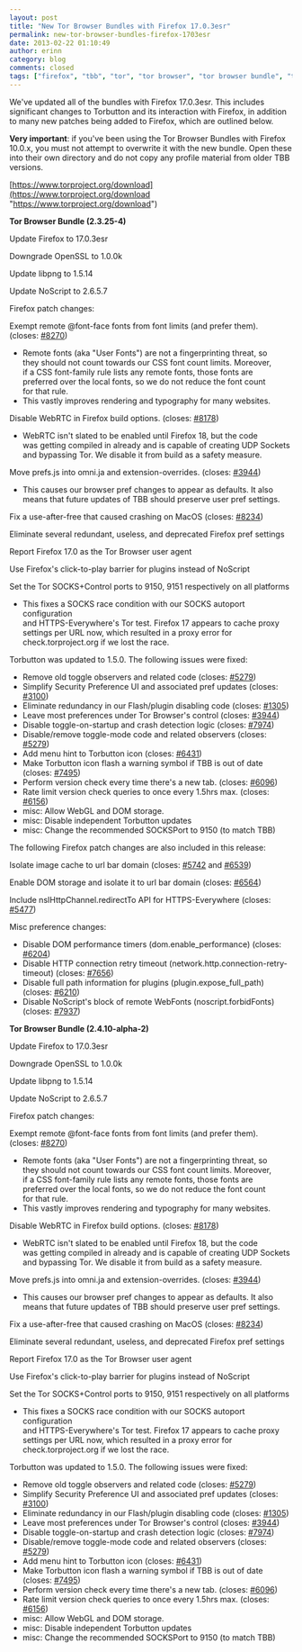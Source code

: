 ```yaml
---
layout: post
title: "New Tor Browser Bundles with Firefox 17.0.3esr"
permalink: new-tor-browser-bundles-firefox-1703esr
date: 2013-02-22 01:10:49
author: erinn
category: blog
comments: closed
tags: ["firefox", "tbb", "tor", "tor browser", "tor browser bundle", "torbutton"]
---
```


We've updated all of the bundles with Firefox 17.0.3esr. This includes significant changes to Torbutton and its interaction with Firefox, in addition to many new patches being added to Firefox, which are outlined below.

**Very important**: if you've been using the Tor Browser Bundles with Firefox 10.0.x, you must not attempt to overwrite it with the new bundle. Open these into their own directory and do not copy any profile material from older TBB versions.

[https://www.torproject.org/download](https://www.torproject.org/download "https://www.torproject.org/download")

**Tor Browser Bundle (2.3.25-4)**

Update Firefox to 17.0.3esr

Downgrade OpenSSL to 1.0.0k

Update libpng to 1.5.14

Update NoScript to 2.6.5.7

Firefox patch changes:

Exempt remote @font-face fonts from font limits (and prefer them).  
 (closes: [\#8270](https://trac.torproject.org/projects/tor/ticket/8270))

-   Remote fonts (aka "User Fonts") are not a fingerprinting threat, so  
     they should not count towards our CSS font count limits. Moreover,  
     if a CSS font-family rule lists any remote fonts, those fonts are  
     preferred over the local fonts, so we do not reduce the font count  
     for that rule.
-   This vastly improves rendering and typography for many websites.

Disable WebRTC in Firefox build options. (closes: [\#8178](https://trac.torproject.org/projects/tor/ticket/8178))

-   WebRTC isn't slated to be enabled until Firefox 18, but the code  
     was getting compiled in already and is capable of creating UDP Sockets  
     and bypassing Tor. We disable it from build as a safety measure.

Move prefs.js into omni.ja and extension-overrides. (closes: [\#3944](https://trac.torproject.org/projects/tor/ticket/3944))

-   This causes our browser pref changes to appear as defaults. It also  
     means that future updates of TBB should preserve user pref settings.

Fix a use-after-free that caused crashing on MacOS (closes: [\#8234](https://trac.torproject.org/projects/tor/ticket/8234))

Eliminate several redundant, useless, and deprecated Firefox pref settings

Report Firefox 17.0 as the Tor Browser user agent

Use Firefox's click-to-play barrier for plugins instead of NoScript

Set the Tor SOCKS+Control ports to 9150, 9151 respectively on all platforms

-   This fixes a SOCKS race condition with our SOCKS autoport configuration  
     and HTTPS-Everywhere's Tor test. Firefox 17 appears to cache proxy  
     settings per URL now, which resulted in a proxy error for  
     check.torproject.org if we lost the race.

Torbutton was updated to 1.5.0. The following issues were fixed:

-   Remove old toggle observers and related code (closes: [\#5279](https://trac.torproject.org/projects/tor/ticket/5279))
-   Simplify Security Preference UI and associated pref updates (closes: [\#3100](https://trac.torproject.org/projects/tor/ticket/3100))
-   Eliminate redundancy in our Flash/plugin disabling code (closes: [\#1305](https://trac.torproject.org/projects/tor/ticket/1305))
-   Leave most preferences under Tor Browser's control (closes: [\#3944](https://trac.torproject.org/projects/tor/ticket/3944))
-   Disable toggle-on-startup and crash detection logic (closes: [\#7974](https://trac.torproject.org/projects/tor/ticket/7974))
-   Disable/remove toggle-mode code and related observers (closes: [\#5279](https://trac.torproject.org/projects/tor/ticket/5279))
-   Add menu hint to Torbutton icon (closes: [\#6431](https://trac.torproject.org/projects/tor/ticket/6431))
-   Make Torbutton icon flash a warning symbol if TBB is out of date (closes: [\#7495](https://trac.torproject.org/projects/tor/ticket/7495))
-   Perform version check every time there's a new tab. (closes: [\#6096](https://trac.torproject.org/projects/tor/ticket/6096))
-   Rate limit version check queries to once every 1.5hrs max. (closes: [\#6156](https://trac.torproject.org/projects/tor/ticket/6156))
-   misc: Allow WebGL and DOM storage.
-   misc: Disable independent Torbutton updates
-   misc: Change the recommended SOCKSPort to 9150 (to match TBB)

The following Firefox patch changes are also included in this release:

Isolate image cache to url bar domain (closes: [\#5742](https://trac.torproject.org/projects/tor/ticket/5742) and [\#6539](https://trac.torproject.org/projects/tor/ticket/6539))

Enable DOM storage and isolate it to url bar domain (closes: [\#6564](https://trac.torproject.org/projects/tor/ticket/6564))

Include nsIHttpChannel.redirectTo API for HTTPS-Everywhere (closes: [\#5477](https://trac.torproject.org/projects/tor/ticket/5477))

Misc preference changes:

-   Disable DOM performance timers (dom.enable\_performance) (closes: [\#6204](https://trac.torproject.org/projects/tor/ticket/6204))
-   Disable HTTP connection retry timeout (network.http.connection-retry-timeout) (closes: [\#7656](https://trac.torproject.org/projects/tor/ticket/7656))
-   Disable full path information for plugins (plugin.expose\_full\_path) (closes: [\#6210](https://trac.torproject.org/projects/tor/ticket/6210))
-   Disable NoScript's block of remote WebFonts (noscript.forbidFonts) (closes: [\#7937](https://trac.torproject.org/projects/tor/ticket/7937))

**Tor Browser Bundle (2.4.10-alpha-2)**

Update Firefox to 17.0.3esr

Downgrade OpenSSL to 1.0.0k

Update libpng to 1.5.14

Update NoScript to 2.6.5.7

Firefox patch changes:

Exempt remote @font-face fonts from font limits (and prefer them).  
 (closes: [\#8270](https://trac.torproject.org/projects/tor/ticket/))

-   Remote fonts (aka "User Fonts") are not a fingerprinting threat, so  
     they should not count towards our CSS font count limits. Moreover,  
     if a CSS font-family rule lists any remote fonts, those fonts are  
     preferred over the local fonts, so we do not reduce the font count  
     for that rule.
-   This vastly improves rendering and typography for many websites.

Disable WebRTC in Firefox build options. (closes: [\#8178](https://trac.torproject.org/projects/tor/ticket/8178))

-   WebRTC isn't slated to be enabled until Firefox 18, but the code  
     was getting compiled in already and is capable of creating UDP Sockets  
     and bypassing Tor. We disable it from build as a safety measure.

Move prefs.js into omni.ja and extension-overrides. (closes: [\#3944](https://trac.torproject.org/projects/tor/ticket/3944))

-   This causes our browser pref changes to appear as defaults. It also  
     means that future updates of TBB should preserve user pref settings.

Fix a use-after-free that caused crashing on MacOS (closes: [\#8234](https://trac.torproject.org/projects/tor/ticket/8234))

Eliminate several redundant, useless, and deprecated Firefox pref settings

Report Firefox 17.0 as the Tor Browser user agent

Use Firefox's click-to-play barrier for plugins instead of NoScript

Set the Tor SOCKS+Control ports to 9150, 9151 respectively on all platforms

-   This fixes a SOCKS race condition with our SOCKS autoport configuration  
     and HTTPS-Everywhere's Tor test. Firefox 17 appears to cache proxy  
     settings per URL now, which resulted in a proxy error for  
     check.torproject.org if we lost the race.

Torbutton was updated to 1.5.0. The following issues were fixed:

-   Remove old toggle observers and related code (closes: [\#5279](https://trac.torproject.org/projects/tor/ticket/5279))
-   Simplify Security Preference UI and associated pref updates (closes: [\#3100](https://trac.torproject.org/projects/tor/ticket/3100))
-   Eliminate redundancy in our Flash/plugin disabling code (closes: [\#1305](https://trac.torproject.org/projects/tor/ticket/1305))
-   Leave most preferences under Tor Browser's control (closes: [\#3944](https://trac.torproject.org/projects/tor/ticket/3944))
-   Disable toggle-on-startup and crash detection logic (closes: [\#7974](https://trac.torproject.org/projects/tor/ticket/7974))
-   Disable/remove toggle-mode code and related observers (closes: [\#5279](https://trac.torproject.org/projects/tor/ticket/5279))
-   Add menu hint to Torbutton icon (closes: [\#6431](https://trac.torproject.org/projects/tor/ticket/6431))
-   Make Torbutton icon flash a warning symbol if TBB is out of date (closes: [\#7495](https://trac.torproject.org/projects/tor/ticket/7495))
-   Perform version check every time there's a new tab. (closes: [\#6096](https://trac.torproject.org/projects/tor/ticket/6096))
-   Rate limit version check queries to once every 1.5hrs max. (closes: [\#6156](https://trac.torproject.org/projects/tor/ticket/6156))
-   misc: Allow WebGL and DOM storage.
-   misc: Disable independent Torbutton updates
-   misc: Change the recommended SOCKSPort to 9150 (to match TBB)

